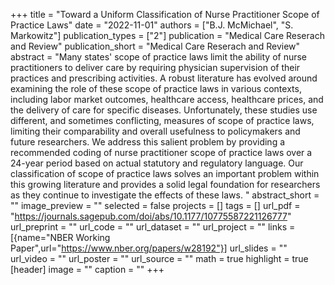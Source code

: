 +++
title = "Toward a Uniform Classification of Nurse Practitioner Scope of Practice Laws"
date = "2022-11-01"
authors = ["B.J. McMichael", "S. Markowitz"]
publication_types = ["2"]
publication = "Medical Care Reserach and Review"
publication_short = "Medical Care Reserach and Review"
abstract = "Many states' scope of practice laws limit the ability of nurse practitioners to deliver care by requiring physician supervision of their practices and prescribing activities. A robust literature has evolved around examining the role of these scope of practice laws in various contexts, including labor market outcomes, healthcare access, healthcare prices, and the delivery of care for specific diseases. Unfortunately, these studies use different, and sometimes conflicting, measures of scope of practice laws, limiting their comparability and overall usefulness to policymakers and future researchers. We address this salient problem by providing a recommended coding of nurse practitioner scope of practice laws over a 24-year period based on actual statutory and regulatory language.  Our classification of scope of practice laws solves an important problem within this growing literature and provides a solid legal foundation for researchers as they continue to investigate the effects of these laws. "
abstract_short = ""
image_preview = ""
selected = false
projects = []
tags = []
url_pdf = "https://journals.sagepub.com/doi/abs/10.1177/10775587221126777"
url_preprint = ""
url_code = ""
url_dataset = ""
url_project = ""
links = [{name="NBER Working Paper",url="https://www.nber.org/papers/w28192"}]
url_slides = ""
url_video = ""
url_poster = ""
url_source = ""
math = true
highlight = true
[header]
image = ""
caption = ""
+++
